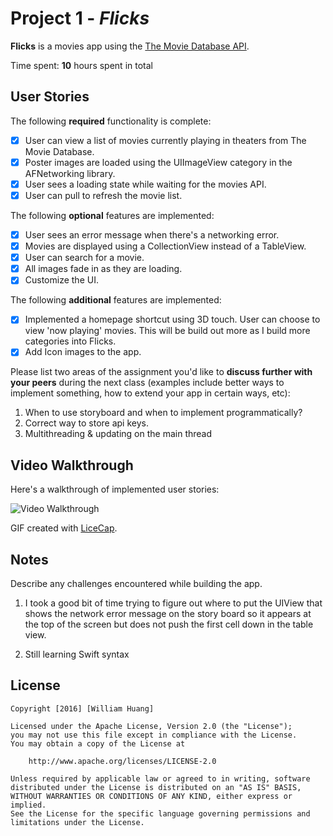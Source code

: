 # Project 1 - *Flicks*

**Flicks** is a movies app using the [The Movie Database API](https://developers.themoviedb.org/3).

Time spent: **10** hours spent in total

## User Stories

The following **required** functionality is complete:

- [x] User can view a list of movies currently playing in theaters from The Movie Database.
- [x] Poster images are loaded using the UIImageView category in the AFNetworking library.
- [x] User sees a loading state while waiting for the movies API.
- [x] User can pull to refresh the movie list.

The following **optional** features are implemented:

- [x] User sees an error message when there's a networking error.
- [x] Movies are displayed using a CollectionView instead of a TableView.
- [x] User can search for a movie.
- [x] All images fade in as they are loading.
- [x] Customize the UI.

The following **additional** features are implemented:

- [x] Implemented a homepage shortcut using 3D touch. User can choose to view 'now playing' movies. This will be build out more as I build more categories into Flicks.
- [x] Add Icon images to the app.

Please list two areas of the assignment you'd like to **discuss further with your peers** during the next class (examples include better ways to implement something, how to extend your app in certain ways, etc):

1. When to use storyboard and when to implement programmatically?
2. Correct way to store api keys.
3. Multithreading & updating on the main thread

## Video Walkthrough 

Here's a walkthrough of implemented user stories:

<img src='FlicksDemo.gif' title='Video Walkthrough' width='' alt='Video Walkthrough' />

GIF created with [LiceCap](http://www.cockos.com/licecap/).

## Notes

Describe any challenges encountered while building the app.

1. I took a good bit of time trying to figure out where to put the UIView that shows the network error message on the story board so it appears at the top of the screen but does not push the first cell down in the table view. 

2. Still learning Swift syntax

## License

    Copyright [2016] [William Huang]

    Licensed under the Apache License, Version 2.0 (the "License");
    you may not use this file except in compliance with the License.
    You may obtain a copy of the License at

        http://www.apache.org/licenses/LICENSE-2.0

    Unless required by applicable law or agreed to in writing, software
    distributed under the License is distributed on an "AS IS" BASIS,
    WITHOUT WARRANTIES OR CONDITIONS OF ANY KIND, either express or implied.
    See the License for the specific language governing permissions and
    limitations under the License.
